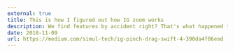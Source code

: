 ```yaml
---
external: true
title: This is how I figured out how IG zoom works
description: We find features by accident right? That's what happened to me this afternoon.
date: 2018-11-09
url: https://medium.com/simul-tech/ig-pinch-drag-swift-4-390da4f86ead
---
```

